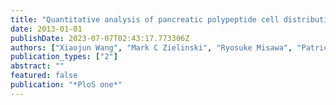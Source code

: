 ```yaml
---
title: "Quantitative analysis of pancreatic polypeptide cell distribution in the human pancreas"
date: 2013-01-01
publishDate: 2023-07-07T02:43:17.773306Z
authors: ["Xiaojun Wang", "Mark C Zielinski", "Ryosuke Misawa", "Patrick Wen", "Tian-Yuan Wang", "Cheng-Zhang Wang", "Piotr Witkowski", "Manami Hara"]
publication_types: ["2"]
abstract: ""
featured: false
publication: "*PloS one*"
---
```


